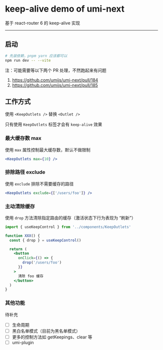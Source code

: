 # keep-alive demo of umi-next

基于 react-router 6 的 keep-alive 实现

---

## 启动

```bash
# 先装依赖，pnpm yarn 应该都可以
npm run dev -- --vite
```

注：可能需要等以下两个 PR 处理，不然跑起来有问题

1. https://github.com/umijs/umi-next/pull/184
2. https://github.com/umijs/umi-next/pull/185

## 工作方式

使用 `<KeepOutlets />` 替换 `<Outlet />`

只有使用 `KeepOutlets` 标签才会有 `keep-alive` 效果

### 最大缓存数 max

使用 `max` 属性控制最大缓存数，默认不做限制

```jsx
<KeepOutlets max={10} />
```

### 排除路径 exclude

使用 `exclude` 排除不需要缓存的路径

```jsx
<KeepOutlets exclude={['/users/foo']} />
```

### 主动清除缓存

使用 `drop` 方法清除指定路由的缓存（激活状态下行为表现为 “刷新”）

```jsx
import { useKeepControl } from '../components/KeepOutlets'

function XXX() {
  const { drop } = useKeepControl()

  return (
    <button
      onClick={() => {
        drop('/users/foo')
      }}
    >
      清除 foo 缓存
    </button>
  )
}
```

### 其他功能

待补充

- [ ] 生命周期
- [ ] 黑白名单模式（目前为黑名单模式）
- [ ] 更多的控制方法如 getKeepings、clear 等
- [ ] umi-plugin
